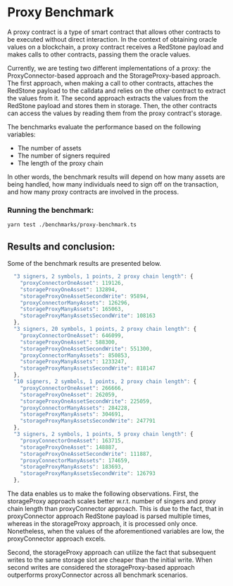 # Proxy Benchmark

A proxy contract is a type of smart contract that allows other contracts to be executed without direct interaction. In the context of obtaining oracle values on a blockchain, a proxy contract receives a RedStone payload and makes calls to other contracts, passing them the oracle values.

Currently, we are testing two different implementations of a proxy: the ProxyConnector-based approach and the StorageProxy-based approach. The first approach, when making a call to other contracts, attaches the RedStone payload to the calldata and relies on the other contract to extract the values from it. The second approach extracts the values from the RedStone payload and stores them in storage. Then, the other contracts can access the values by reading them from the proxy contract's storage. 

The benchmarks evaluate the performance based on the following variables:

- The number of assets
- The number of signers required
- The length of the proxy chain

In other words, the benchmark results will depend on how many assets are being handled, how many individuals need to sign off on the transaction, and how many proxy contracts are involved in the process.

### Running the benchmark:

```
yarn test ./benchmarks/proxy-benchmark.ts
```

## Results and conclusion:
Some of the benchmark results are presented below.
```js
  "3 signers, 2 symbols, 1 points, 2 proxy chain length": {
    "proxyConnectorOneAsset": 119126,
    "storageProxyOneAsset": 132894,
    "storageProxyOneAssetSecondWrite": 95894,
    "proxyConnectorManyAssets": 126296,
    "storageProxyManyAssets": 165063,
    "storageProxyManyAssetsSecondWrite": 108163
  },
  "3 signers, 20 symbols, 1 points, 2 proxy chain length": {
    "proxyConnectorOneAsset": 646099,
    "storageProxyOneAsset": 588300,
    "storageProxyOneAssetSecondWrite": 551300,
    "proxyConnectorManyAssets": 850853,
    "storageProxyManyAssets": 1233247,
    "storageProxyManyAssetsSecondWrite": 818147
  },
  "10 signers, 2 symbols, 1 points, 2 proxy chain length": {
    "proxyConnectorOneAsset": 266666,
    "storageProxyOneAsset": 262059,
    "storageProxyOneAssetSecondWrite": 225059,
    "proxyConnectorManyAssets": 284228,
    "storageProxyManyAssets": 304691,
    "storageProxyManyAssetsSecondWrite": 247791
  },
  "3 signers, 2 symbols, 1 points, 5 proxy chain length": {
    "proxyConnectorOneAsset": 163715,
    "storageProxyOneAsset": 148887,
    "storageProxyOneAssetSecondWrite": 111887,
    "proxyConnectorManyAssets": 174659,
    "storageProxyManyAssets": 183693,
    "storageProxyManyAssetsSecondWrite": 126793
  },
```

The data enables us to make the following observations. First, the storageProxy approach scales better w.r.t. number of singers and proxy chain length than proxyConnector approach. This is due to the fact, that in proxyConnector approach RedStone payload is parsed multiple times, whereas in the storageProxy approach, it is processed only once. Nonetheless, when the values of the aforementioned variables are low, the proxyConnector approach excels.

Second, the storageProxy approach can utilize the fact that subsequent writes to the same storage slot are cheaper than the initial write. When second writes are considered the storageProxy-based approach outperforms proxyConnector across all benchmark scenarios.

